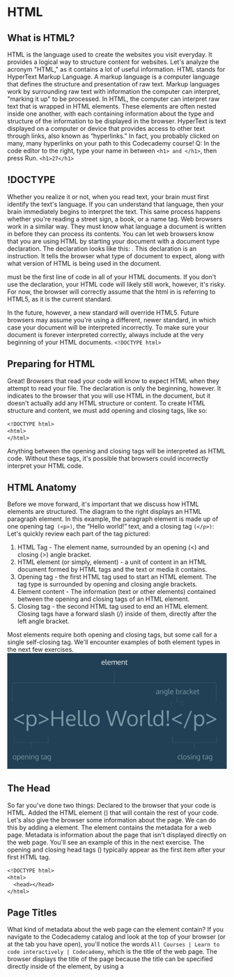 # HTML

## What is HTML?
HTML is the language used to create the websites you visit everyday. It provides a logical way to structure content for websites.
Let's analyze the acronym "HTML," as it contains a lot of useful information. HTML stands for HyperText Markup Language.
A markup language is a computer language that defines the structure and presentation of raw text. Markup languages work by surrounding raw text with information the computer can interpret, "marking it up" to be processed.
In HTML, the computer can interpret raw text that is wrapped in HTML elements. These elements are often nested inside one another, with each containing information about the type and structure of the information to be displayed in the browser.
HyperText is text displayed on a computer or device that provides access to other text through links, also known as “hyperlinks.” In fact, you probably clicked on many, many hyperlinks on your path to this Codecademy course!
Q:
In the code editor to the right, type your name in between `<h1> and </h1>`, then press Run.
`<h1>27</h1>`


## !DOCTYPE
Whether you realize it or not, when you read text, your brain must first identify the text's language. If you can understand that language, then your brain immediately begins to interpret the text. This same process happens whether you're reading a street sign, a book, or a name tag.
Web browsers work in a similar way. They must know what language a document is written in before they can process its contents.
You can let web browsers know that you are using HTML by starting your document with a document type declaration.
The declaration looks like this: <!DOCTYPE html>. This declaration is an instruction. It tells the browser what type of document to expect, along with what version of HTML is being used in the document.
<!DOCTYPE html> must be the first line of code in all of your HTML documents. If you don't use the declaration, your HTML code will likely still work, however, it's risky. For now, the browser will correctly assume that the html in <!DOCTYPE html> is referring to HTML5, as it is the current standard.
In the future, however, a new standard will override HTML5. Future browsers may assume you're using a different, newer standard, in which case your document will be interpreted incorrectly. To make sure your document is forever interpreted correctly, always include <!DOCTYPE html> at the very beginning of your HTML documents.
`<!DOCTYPE html>`


## Preparing for HTML
Great! Browsers that read your code will know to expect HTML when they attempt to read your file.
The <!DOCTYPE html> declaration is only the beginning, however. It indicates to the browser that you will use HTML in the document, but it doesn't actually add any HTML structure or content.
To create HTML structure and content, we must add opening and closing <html> tags, like so:
```
<!DOCTYPE html>
<html>
</html>
```
Anything between the opening <html> and closing </html> tags will be interpreted as HTML code. Without these tags, it's possible that browsers could incorrectly interpret your HTML code.


## HTML Anatomy
Before we move forward, it's important that we discuss how HTML elements are structured. The diagram to the right displays an HTML paragraph element.
In this example, the paragraph element is made up of one opening tag` (<p>)`, the “Hello world!” text, and a closing tag `(</p>)`:
Let's quickly review each part of the tag pictured:
1. HTML Tag - The element name, surrounded by an opening (<) and closing (>) angle bracket.
2. HTML element (or simply, element) - a unit of content in an HTML document formed by HTML tags and the text or media it contains.
3. Opening tag - the first HTML tag used to start an HTML element. The tag type is surrounded by opening and closing angle brackets.
4. Element content - The information (text or other elements) contained between the opening and closing tags of an HTML element.
5. Closing tag - the second HTML tag used to end an HTML element. Closing tags have a forward slash (/) inside of them, directly after the left angle bracket.

Most elements require both opening and closing tags, but some call for a single self-closing tag. We'll encounter examples of both element types in the next few exercises.
![](https://github.com/wnz27/webLearn/blob/master/Web_Image/HTML_element.png)


## The Head
So far you've done two things:
Declared to the browser that your code is HTML.
Added the HTML element (<html>) that will contain the rest of your code.
Let's also give the browser some information about the page. We can do this by adding a <head> element.
The <head> element contains the metadata for a web page. 
Metadata is information about the page that isn't displayed directly on the web page.
You'll see an example of this in the next exercise.
The opening and closing head tags (<head></head>) typically appear as the first item after your first HTML tag.
```
<!DOCTYPE html>
<html>
  <head></head>
</html>
```


## Page Titles
What kind of metadata about the web page can the <head> element contain?
If you navigate to the Codecademy catalog and look at the top of your browser (or at the tab you have open), 
you'll notice the words `All Courses | Learn to code interactively | Codecademy`, which is the title of the web page.
The browser displays the title of the page because the title can be specified directly inside of the <head> element, 
by using a <title> tag.
```
<!DOCTYPE html>
<html>
  <head>
    <title>My Coding Journal</title>
  </head>
</html>
```
If we were to open a file containing the HTML code in the example above, 
the browser would display the words My Coding Journal in the title bar (or in the tab's title).
Q:
Add a title to your web page using the <title> element. The title can be anything you'd like.
Unfortunately, you won't be able to see the title of your page in the smaller browser to the right. 
We'll show you what it would look like in the next exercise.
```
<html>
  <head>
    <title>My title</title>
  </head>
</html>
```


## Where Does the Title Appear?
Good work! If the browser within the environment had a title bar,
you'd see the title of the web page you added where it appears in the image to the right.
![](https://github.com/wnz27/webLearn/blob/master/Web_Image/Site_Title.png)



## The Body
We've added some HTML, but still haven't seen any results in the web browser to the right. Why is that?
Before we can add content that a browser will display, we have to add a body to the HTML file. Only content inside the opening and closing body tags can be displayed to the screen.
Once the file has a body, many different types of content – including text, images, and buttons – can be added to the body.
```
<!DOCTYPE html>
<html>
  <head>
    <title>I'm Learning To Code!</title>
  </head>
  <body>
  </body>
</html>
```
In the example above, the opening body tag (<body>) is placed directly below the closing head tag (</head>), and the closing body tag (</body>) is placed directly above the closing html tag (</html>).
Q:
1. Add a body to your web page using the <body> element.
2. Add the following code between your opening and closing body tags.
```
<p>Shall I compare thee to a summer's day? Thou art more lovely and more temperate</p>
```
```
<!DOCTYPE html>
<html>
  <head>
    <title>My Coding Journey</title>
  </head>  
  <body>
    <p>Shall I compare thee to a summer's day? Thou art more lovely 	and more temperate</p>
  </body>
</html>
```


## Self-closing Tag
Thus far we have only seen HTML elements with an opening and a closing tag. A few types of elements, however, require only one tag.
Self-closing elements contain all the information the browser needs to render the element inside a single tag. Also, because they are single tags, they cannot wrap around raw text or other elements.
The line break element `<br />` is one example of a self-closing tag. You can use it anywhere within your HTML code. The result is a line break in the browser.
`<p>line one<br />line two</p>`
In the example above, the paragraph tags `(<p>)` enclose two phrases, split by a break tag `(<br />)`. Note that single tags, unlike elements with two tags, can't wrap around raw text or other elements.
The code in the example above will result in an output that looks like the following:
```
line one
line two
```
Without the break tag, the browser would render line one and line two on the same line.
Q:
Add a self-closing `<br />` tag after the question mark ?.
```
 <body>
    <p>Shall I compare thee to a summer's day?<br/> Thou art more lovely and more temperate</p>
  </body>
```


## HTML Structure
The rest of this lesson will focus on how HTML is structured and some tools developers use to make code easier to interpret.
HTML documents are organized as a collection of parent-child relationships. When an element is contained inside another element, it is considered the child of that element. The child element is said to be nested inside of the parent element.
```
<body>
  <p>Paragraph</p>
</body>
```
In the example above, the <p> element is nested inside the <body> element.
The <p> element is considered a child of the <body> element, the parent.
Since there can be multiple levels of nesting, this analogy can be extended to grandchildren, 
great-grandchildren and beyond. Let's consider a more complicated example:
```
<body>
  <div>
    <h1>Student</h1>
    <p>Get Started</p>
  </div>
</body>
```
In this example, the `<body>` element is the parent of the` <div> `element. 
Both the `<h1> and <p> `elements are children of the `<div> `element. 
Because the `<h1> and <p>` elements are in the same level, they are considered siblings,
and are both grandchildren of the <body> element.
Understanding this hierarchy is important, because child elements can inherit attributes from their parent element.
	
Q:
1. Add the paragraph below as a child of the div element.
`<p>This paragraph is a child of the div element</p>`
2. Add the paragraph below as a child of the body element.
`<p>This paragraph is a child of the body element</p>`
```
<!DOCTYPE html>
<html>
  <head>
    <title>Hello World</title>
  </head>
  <body>
    <h1>Hello World</h1>
    <div>
			<p>This paragraph is a child of the div element</p>
    </div>
  <p>This paragraph is a child of the body element</p>
  </body>
</html>
```
display on web:
```
Hello World
This paragraph is a child of the div element
```

## Whitespace
As the code in an HTML file grows, it becomes increasingly difficult to keep track of how elements are related. Programmers use two tools to visualize the relationship between elements: whitespace and indentation.
Both tools take advantage of the fact that the position of elements in a browser is independent of the amount of whitespace or indentation in the index.html file.
For example, if you wanted to increase the space between two paragraphs on your web page, you would not be able to accomplish this by adding space between the paragraph elements in the index.html file. The browser ignores whitespace in HTML files when it renders a web page, so it can be used as a tool to make code easier to read and follow.
What makes the example below difficult to read?

```
<body><p>Paragraph 1</p><p>Paragraph 2</p></body>
```
You have to read the entire line to know what elements are present. Compare the example above to this:
```
<body>
<p>Paragraph 1</p>
<p>Paragraph 2</p>
</body>
```
This example is easier to read, because each element is on its own line. While the first example required you to read the entire line of code to identify the elements, this example makes it easy to identify the body tag and two paragraphs.
A browser renders both examples the same way:
```
Paragraph 1
Paragraph 2
```
In the next exercise you will learn how to use indentation to help visualize nested elements.
Q：
Use whitespace to make the code more readable by putting each element on its own line.
```
<!DOCTYPE html>
<html>
  <body>
    <h1>Whitespace</h1>
    <p>Whitespace and indentation make html documents easier to read.       </p>
  </body>
</html>
```

## Indentation
The second tool web developers use to make the structure of code easier to read is indentation.
The [World Wide Web Consortium](https://www.w3.org/Consortium/), or W3C, is responsible for maintaining the style standards of HTML. At the time of writing, the W3C recommends 2 spaces of indentation when writing HTML code. Although your code will work without exactly two spaces, this standard is followed by the majority of professional web developers. Indentation is used to easily visualize which elements are nested within other elements.
```
<body>
  <p>Paragraph 1</p>
  <div>
    <p>Paragraph 2</p>
  </div>
</body>
```
In the example above, Paragraph 1 and the <div> tag are nested inside of the <body> tag, so they are indented two spaces. The Paragraph 2 element is nested inside of the <div> tag, so it is indented an additional two spaces.
The spaces are inserted using the spacebar on your keyboard.
Q:
Indent the code in index.html to match the W3C standards.
```
<body>
  <h1>Whitespace</h1>    
  <div>
    <p>Whitespace and indentation make html documents easier to read.</p>
  </div>  
</body>
```

## Comments
HTML files also allow you to add comments to your code.
Comments begin with `<!--` and end with `-->`. Any characters in between will be ignored by your browser.
`<!-- This is a comment that the browser will not display. -->`
Including comments in your code is helpful for many reasons:
They help you (and others) understand your code if you decide to come back and review it at a much later date.
They allow you to experiment with new code, without having to delete old code.
```
<!-- Favorite Films Section -->
<p>The following is a list of my favorite films:</p>
```
In this example, the comment is used to denote that the following text makes up a particular section of the page.
`<!-- <p> Test Code </p> -->`
In the example above, a valid HTML element (a paragraph element) has been "commented out." This practice is useful when there is code you want to experiment with, or return to, in the future.


## Review
Congratulations on completing the first lesson of HTML & CSS! You are well on your way to becoming a skilled web developer.
Let's review what you've learned so far:
1. HTML stands for HyperText Markup Language and is used to create the structure and content of a webpage.
2. Most HTML elements contain opening and closing tags with raw text or other HTML tags between them.
3. Single-closing tags cannot enclose raw text or other elements.
4. Comments are written in HTML using the following syntax: <!-- comment -->.
5. HTML elements can be nested inside other elements. The enclosed element is the child of the enclosing parent element.
6. Whitespace between HTML elements helps make code easier to read while not changing how elements appear in the browser.
7. Indentation also helps make code easier to read. It makes parent-child relationships visible.
8. The <!DOCTYPE html> declaration should always be the first line of code in your HTML files.
9. The <html> element will contain all of your HTML code.
10. Information about the web page, like the title, belongs within the <head> of the page.
11. You can add a title to your web page by using the <title> element, inside of the head.
12. A webpage's title appears in a browser's tab.
13. Code for visible HTML content is placed inside of the <body> element.
What you learned in this lesson constitutes the required setup for all HTML files. The rest of the course will teach you more about how to add content using HTML.
Q:
1.
Add a body to the web page.
2.
Copy and paste the following line of code within the body of the index.html file:
`<h1>Hello World!</h1>`
```
<!DOCTYPE html>
<html>
  <head>
  	<title>My Coding Journey</title>
  </head>
  <body>
    <h1>Hello World!</h1>
  </body>
</html>
```

# Fashion Blog
In this course, you will make a fashion blog using HTML. The blog will describe a designer's experience at New York Fashion Week. The blog will contain images, links, lists, and more HTML elements. You can see the completed project [here](https://s3.amazonaws.com/codecademy-content/courses/learn-html/elements-and-structure/fashion.html)!

1. Add the basic code for a website to be structured properly (also called boilerplate code).

2. Title your website `Everyday with Isa`

3. Directly below the opening <body> tag, add an `<h1>` that says:
`An Insider's Guide to NYFW`
Below that, add an `<h2>` that says:
`Getting Tickets & Picking the Shows`
Below that, add an `<h2>` that says:
`Dressing for the Shows`
	
4. Between the `<h1>` and first `<h2>` tag, add a `<p>` tag that says:
NYFW can be both amazingly fun & incredibly overwhelming, 
especially if you've never been. Luckily, 
I'm here to give you an insider's guide and make your first show a pleasurable experience. 
By taking my tips and tricks, and following your gut, you'll have an unforgettable experience!
	
5. Between the first and second `<h2>` tags, add a `<p>` tag that says:
If you're lucky or connected you can get an invite, sans the price tag.
But I wasn't so lucky or connected my first 2 years so I'm here to help you out. 
First, plan out which shows are most important to you and make a schedule and this is a biggie:SET A BUDGET. 
If you're worrying about blowing your cash the whole time you won't have fun.
Then check out prices, days, and times and prioritize the designers you want to see most. 
Lastly, purchase your tickets and get excited!
	
	
6. After the last `<h2>` tag, add a `<p>` tag that says:
Always be true to your own sense of style, if you don't you'll be uncomfortable the whole time and it will show. 
Remember, NYFW is about expressing yourself and taking in what the designers have chosen to express through their new lines.
Also it's important to wear shoes you'll be comfortable in all day. Obviously you want to look good,
but you'll be on your feet all day long, so be prepared.
	
	
7. Let's add some pictures to our blog post. Above each paragraph, add an <img> tag and set its src to be one of the following links
```
https://s3.amazonaws.com/codecademy-content/courses/learn-html/elements-and-structure/image-one.jpeg
https://s3.amazonaws.com/codecademy-content/courses/learn-html/elements-and-structure/image-two.jpeg
https://s3.amazonaws.com/codecademy-content/courses/learn-html/elements-and-structure/image-three.jpeg
```
8. 
Your first blog post is complete! Now let’s add the author. Below the opening body tag, add an `<img>` tag with
```
src="https://s3.amazonaws.com/codecademy-content/courses/learn-html/elements-and-structure/profile.jpg".
```
9. Below the `<img>` tag, add an `<h3>` that says `by Isabelle Rodriguez | 1 day ago`
10. Let’s make a list of some related blog posts. Beneath the last paragraph, add a `<h4>` tag that says `Related Content`. Underneath that, create an unordered list.

11. The unordered list should have 4 <li>s. They should be:
* How To Style Boyfriend Jeans
* When Print Is Too Much
* The Overalls Trend
* Fall's It Color: Blush
12. Add a link for more information about New York Fashion Week. In your first paragraph, the first word is NYFW. Surround that word with <a> tags. In the tag, set:        
```
href="https://en.wikipedia.org/wiki/New_York_Fashion_Week" and target="_blank"
```
13.  
At the bottom of your body, add a new <div> and set its id='contact'. Inside the div, create a new <p> tag and put the following contact information inside of it.
```
email: isa@fashionblog.com | phone: 917-555-1098 | address: 371 284th St, New York, NY, 10001
```
14. Inside the contact div, Put `<strong>` opening and closing tags around email, phone, and address
	
15. Let’s make the profile picture a link to the contact section of your webpage. Find your profile `<img>` tag, and surround it by opening and closing <a> tags. In the <a> tag, set `href='#contact'`.

```
<!DOCTYPE html>
<html>
  <head>
    <title>Everyday with Isa</title>
  </head>
  <body>

    <a href="#contact">
        <img src="https://s3.amazonaws.com/codecademy-content/courses/learn-html/elements-and-structure/profile.jpg">
    </a>  
    
    <h3>by Isabelle Rodriguez | 1 day ago</h3>
    <h1>An Insider's Guide to NYFW</h1>

    <img src="https://s3.amazonaws.com/codecademy-content/courses/learn-html/elements-and-structure/image-one.jpeg">
    <p> <a href="https://en.wikipedia.org/wiki/New_York_Fashion_Week" target="_blank">NYFW</a> can be both amazingly fun & incredibly overwhelming, especially if you've never been. 
    Luckily, I'm here to give you an insider's guide and make your first show a pleasurable experience. 
    By taking my tips and tricks, and following your gut, you'll have an unforgettable experience!</p>

    <h2>Getting Tickets & Picking the Shows</h2>

    <img src="https://s3.amazonaws.com/codecademy-content/courses/learn-html/elements-and-structure/image-two.jpeg">
    <p>If you're lucky or connected you can get an invite, sans the price tag. 
    But I wasn't so lucky or connected my first 2 years so I'm here to help you out. 
    First, plan out which shows are most important to you and make a schedule and this is a biggie: SET A BUDGET. 
    If you're worrying about blowing your cash the whole time you won't have fun. 
    Then check out prices, days, and times and prioritize the designers you want to see most. 
    Lastly, purchase your tickets and get excited!</p>

    <h2>Dressing for the Shows</h2>

    <img src="https://s3.amazonaws.com/codecademy-content/courses/learn-html/elements-and-structure/image-three.jpeg">
    <p>Always be true to your own sense of style, if you don't you'll be uncomfortable the whole time and it will show. 
    Remember, NYFW is about expressing yourself and taking in what the designers have chosen to express through their new lines. 
    Also it's important to wear shoes you'll be comfortable in all day. 
    Obviously you want to look good, but you'll be on your feet all day long, so be prepared.</p>

    <h4>Related Content</h4>
    <li> How To Style Boyfriend Jeans</li>
    <li>When Print Is Too Much</li>
    <li>The Overalls Trend</li>
    <li>Fall's It Color: Blush</li>

  </body>

  <div id="contact">
      <p>
          <strong>email</strong>: isa@fashionblog.com |
          <strong>phone</strong>: 917-555-1098 |
          <strong>address</strong>: 371 284th St, New York, NY, 10001
      </p>
  </div>
</html>
```



